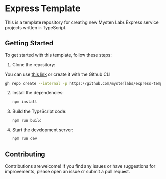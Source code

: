# Express Template

This is a template repository for creating new Mysten Labs Express service projects written in TypeScript.

## Getting Started

To get started with this template, follow these steps:

1. Clone the repository:

You can use [this link](https://github.com/new?owner=MystenLabs&template_name=express-template&template_owner=MystenLabs) or create it with the Github CLI

```bash
gh repo create --internal -p https://github.com/mystenlabs/express-template.git mystenlabs/my-new-service
```

2. Install the dependencies:

   ```bash
   npm install
   ```

3. Build the TypeScript code:

   ```bash
   npm run build
   ```

4. Start the development server:

   ```bash
   npm run dev
   ```

## Contributing

Contributions are welcome! If you find any issues or have suggestions for improvements, please open an issue or submit a pull request.

